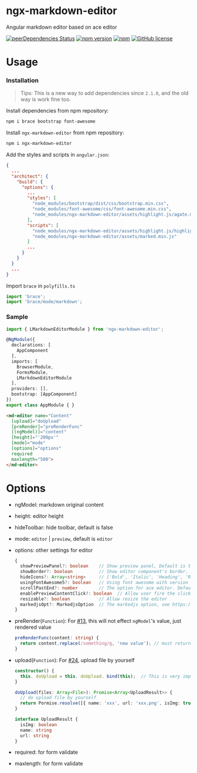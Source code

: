 # ngx-markdown-editor
Angular markdown editor based on ace editor

[![peerDependencies Status](https://david-dm.org/lon-yang/ngx-markdown-editor/peer-status.svg)](https://david-dm.org/lon-yang/ngx-markdown-editor?type=peer)
[![npm version](https://badge.fury.io/js/ngx-markdown-editor.svg)](https://badge.fury.io/js/ngx-markdown-editor)
[![npm](https://img.shields.io/npm/dt/ngx-markdown-editor.svg)](https://www.npmjs.com/package/ngx-markdown-editor)
[![GitHub license](https://img.shields.io/github/license/lon-yang/ngx-markdown-editor.svg)](https://github.com/lon-yang/ngx-markdown-editor/blob/master/LICENSE)

# Usage

### Installation

> Tips: This is a new way to add dependencies since `2.1.0`, and the old way is work fine too.

Install dependencies from npm repository:
```bash
npm i brace bootstrap font-awesome
```

Install `ngx-markdown-editor` from npm repository:
```bash
npm i ngx-markdown-editor
```

Add the styles and scripts in `angular.json`:
```json
{
  ...
  "architect": {
    "build": {
      "options": {
        ...
        "styles": [
          "node_modules/bootstrap/dist/css/bootstrap.min.css",
          "node_modules/font-awesome/css/font-awesome.min.css",
          "node_modules/ngx-markdown-editor/assets/highlight.js/agate.min.css"
        ],
        "scripts": [
          "node_modules/ngx-markdown-editor/assets/highlight.js/highlight.min.js",
          "node_modules/ngx-markdown-editor/assets/marked.min.js"
        ]
        ...
      }
    }
  }
  ...    
}
```

Import `brace` in `polyfills.ts`

```ts
import 'brace';
import 'brace/mode/markdown';
```

### Sample

```ts
import { LMarkdownEditorModule } from 'ngx-markdown-editor';

@NgModule({
  declarations: [
    AppComponent
  ],
  imports: [
    BrowserModule,
    FormsModule,
    LMarkdownEditorModule
  ],
  providers: [],
  bootstrap: [AppComponent]
})
export class AppModule { }
```
```html
<md-editor name="Content" 
  [upload]="doUpload" 
  [preRender]="preRenderFunc" 
  [(ngModel)]="content" 
  [height]="'200px'" 
  [mode]="mode" 
  [options]="options" 
  required 
  maxlength="500">
</md-editor>
```

# Options
- ngModel: markdown original content
- height: editor height
- hideToolbar: hide toolbar, default is false
- mode: `editor` | `preview`, default is `editor`
- options: other settings for editor
  ```ts
  {  
    showPreviewPanel?: boolean    // Show preview panel, Default is true
    showBorder?: boolean          // Show editor component's border. Default is true
    hideIcons?: Array<string>     // ['Bold', 'Italic', 'Heading', 'Refrence', 'Link', 'Image', 'Ul', 'Ol', 'Code', 'TogglePreview', 'FullScreen']. Default is empty
    usingFontAwesome5?: boolean   // Using font awesome with version 5, Default is false
    scrollPastEnd?: number        // The option for ace editor. Default is 0
    enablePreviewContentClick?: boolean  // Allow user fire the click event on the preview panel, like href etc. Default is false
    resizable?: boolean           // Allow resize the editor
    markedjsOpt?: MarkedjsOption  // The markedjs option, see https://marked.js.org/#/USING_ADVANCED.md#options
  }
  ```
- preRender(`Function`): For [#13](https://github.com/lon-yang/ngx-markdown-editor/issues/13), this will not effect `ngModel`'s value, just rendered value
  ```ts
  preRenderFunc(content: string) {
    return content.replace(/something/g, 'new value'); // must return a string
  }
  ```
- upload(`Function`): For [#24](https://github.com/lon-yang/ngx-markdown-editor/issues/24), upload file by yourself
  ```ts
  constructor() {
    this. doUpload = this. doUpload. bind(this);  // This is very important.
  }
  
  doUpload(files: Array<File>): Promise<Array<UploadResult>> {
    // do upload file by yourself
    return Pormise.resolve([{ name: 'xxx', url: 'xxx.png', isImg: true }]);
  }
  
  interface UploadResult {
    isImg: boolean
    name: string
    url: string
  }
  ```

- required: for form validate
- maxlength: for form validate
